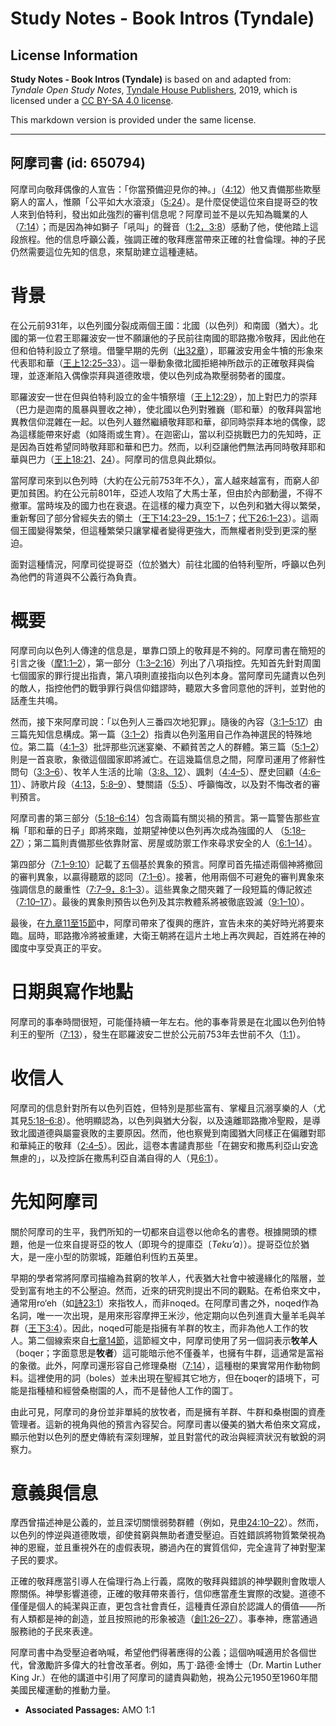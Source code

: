 # Study Notes - Book Intros (Tyndale)

## License Information

**Study Notes - Book Intros (Tyndale)** is based on and adapted from: _Tyndale Open Study Notes_, [Tyndale House Publishers](https://tyndaleopenresources.com/), 2019, which is licensed under a [CC BY-SA 4.0 license](https://creativecommons.org/licenses/by-sa/4.0/legalcode.en).

This markdown version is provided under the same license.



--------------------------------

## 阿摩司書 (id: 650794)

阿摩司向敬拜偶像的人宣告：「你當預備迎見你的神。」（[4:12](https://ref.ly/Amos4:12)）他又責備那些欺壓窮人的富人，惟願「公平如大水滾滾」（[5:24](https://ref.ly/Amos5:24)）。是什麼促使這位來自提哥亞的牧人來到伯特利，發出如此強烈的審判信息呢？阿摩司並不是以先知為職業的人（[7:14](https://ref.ly/Amos7:14)）；而是因為神如獅子「吼叫」的聲音（[1:2，](https://ref.ly/Amos1:2)[3:8](https://ref.ly/Amos3:8)）感動了他，使他踏上這段旅程。他的信息呼籲公義，強調正確的敬拜應當帶來正確的社會倫理。神的子民仍然需要這位先知的信息，來幫助建立這種連結。

背景
==

在公元前931年，以色列國分裂成兩個王國：北國（以色列）和南國（猶大）。北國的第一位君王耶羅波安一世不願讓他的子民前往南國的耶路撒冷敬拜，因此他在但和伯特利設立了祭壇。借鑒早期的先例（[出32章](https://ref.ly/Exod32:1-Exod32:35)），耶羅波安用金牛犢的形象來代表耶和華（[王上12:25–33](https://ref.ly/1Kgs12:25-1Kgs12:33)）。這一舉動象徵北國拒絕神所啟示的正確敬拜與倫理，並逐漸陷入偶像崇拜與道德敗壞，使以色列成為欺壓弱勢者的國度。

耶羅波安一世在但與伯特利設立的金牛犢祭壇（[王上12:29](https://ref.ly/1Kgs12:29)），加上對巴力的崇拜（巴力是迦南的風暴與豐收之神），使北國以色列對雅巍（耶和華）的敬拜與當地異教信仰混雜在一起。以色列人雖然繼續敬拜耶和華，卻同時崇拜本地的偶像，認為這樣能帶來好處（如降雨或生育）。在迦密山，當以利亞挑戰巴力的先知時，正是因為百姓希望同時敬拜耶和華和巴力。然而，以利亞讓他們無法再同時敬拜耶和華與巴力（[王上18:21](https://ref.ly/1Kgs18:21)、[24](https://ref.ly/1Kgs18:24)）。阿摩司的信息與此類似。

當阿摩司來到以色列時（大約在公元前753年不久），富人越來越富有，而窮人卻更加貧困。約在公元前801年，亞述人攻陷了大馬士革，但由於內部動盪，不得不撤軍。當時埃及的國力也在衰退。在這樣的權力真空下，以色列和猶大得以繁榮，重新奪回了部分曾經失去的領土（[王下14:23–29，](https://ref.ly/2Kgs14:23-2Kgs14:29)[15:1–7](https://ref.ly/2Kgs15:1-2Kgs15:7)；[代下26:1–23](https://ref.ly/2Chr26:1-2Chr26:23)）。這兩個王國變得繁榮，但這種繁榮只讓掌權者變得更強大，而無權者則受到更深的壓迫。

面對這種情況，阿摩司從提哥亞（位於猶大）前往北國的伯特利聖所，呼籲以色列為他們的背道與不公義行為負責。

概要
==

阿摩司向以色列人傳達的信息是，單靠口頭上的敬拜是不夠的。阿摩司書在簡短的引言之後（[摩1:1–2](https://ref.ly/Amos1:1-Amos1:2)），第一部分（[1:3–2:16](https://ref.ly/Amos1:3-Amos2:16)）列出了八項指控。先知首先針對周圍七個國家的罪行提出指責，第八項則直接指向以色列本身。當阿摩司先譴責以色列的敵人，指控他們的戰爭罪行與信仰錯謬時，聽眾大多會同意他的評判，並對他的話產生共鳴。

然而，接下來阿摩司說：「以色列人三番四次地犯罪」。隨後的內容（[3:1–5:17](https://ref.ly/Amos3:1-Amos5:17)）由三篇先知信息構成。第一篇（[3:1–2](https://ref.ly/Amos3:1-Amos3:2)）指責以色列濫用自己作為神選民的特殊地位。第二篇（[4:1–3](https://ref.ly/Amos4:1-Amos4:3)）批評那些沉迷宴樂、不顧貧苦之人的群體。第三篇（[5:1–2](https://ref.ly/Amos5:1-Amos5:2)）則是一首哀歌，象徵這個國家即將滅亡。在這幾篇信息之間，阿摩司運用了修辭性問句（[3:3–6](https://ref.ly/Amos3:3-Amos3:6)）、牧羊人生活的比喻（[3:8、](https://ref.ly/Amos3:8)[12](https://ref.ly/Amos3:12)）、諷刺（[4:4–5](https://ref.ly/Amos4:4-Amos4:5)）、歷史回顧（[4:6–11](https://ref.ly/Amos4:6-Amos4:11)）、詩歌片段（[4:13](https://ref.ly/Amos4:13)，[5:8–9](https://ref.ly/Amos5:8-Amos5:9)）、雙關語（[5:5](https://ref.ly/Amos5:5)）、呼籲悔改，以及對不悔改者的審判預言。

阿摩司書的第三部分（[5:18–6:14](https://ref.ly/Amos5:18-Amos6:14)）包含兩篇有關災禍的預言。第一篇警告那些宣稱「耶和華的日子」即將來臨，並期望神使以色列再次成為強國的人 （[5:18–27](https://ref.ly/Amos5:18-Amos5:27)）；第二篇則責備那些依靠財富、房屋或防禦工作來尋求安全的人（[6:1–14](https://ref.ly/Amos6:1-Amos6:14)）。

第四部分（[7:1–9:10](https://ref.ly/Amos7:1-Amos9:10)）記載了五個基於異象的預言。阿摩司首先描述兩個神將撤回的審判異象，以贏得聽眾的認同（[7:1–6](https://ref.ly/Amos7:1-Amos7:6)）。接著，他用兩個不可避免的審判異象來強調信息的嚴重性（[7:7–9，](https://ref.ly/Amos7:7-Amos7:9)[8:1–3](https://ref.ly/Amos8:1-Amos8:3)）。這些異象之間夾雜了一段短篇的傳記敘述（[7:10–17](https://ref.ly/Amos7:10-Amos7:17)）。最後的異象則預告以色列及其宗教體系將被徹底毀滅（[9:1–10](https://ref.ly/Amos9:1-Amos9:10)）。

最後，在[九章11至15節](https://ref.ly/Amos9:11-Amos9:15)中，阿摩司帶來了復興的應許，宣告未來的美好時光將要來臨。屆時，耶路撒冷將被重建，大衛王朝將在這片土地上再次興起，百姓將在神的國度中享受真正的平安。

日期與寫作地點
=======

阿摩司的事奉時間很短，可能僅持續一年左右。他的事奉背景是在北國以色列伯特利王的聖所（[7:13](https://ref.ly/Amos7:13)），發生在耶羅波安二世於公元前753年去世前不久（[1:1](https://ref.ly/Amos1:1)）。

收信人
===

阿摩司的信息針對所有以色列百姓，但特別是那些富有、掌權且沉溺享樂的人（尤其見[5:18–6:8](https://ref.ly/Amos5:18-Amos6:8)）。他明顯認為，以色列與猶大分裂，以及遠離耶路撒冷聖殿，是導致北國道德與屬靈衰敗的主要原因。然而，他也察覺到南國猶大同樣正在偏離對耶和華純正的敬拜（[2:4–5](https://ref.ly/Amos2:4-Amos2:5)）。因此，這卷本書譴責那些「在錫安和撒馬利亞山安逸無慮的」，以及控訴在撒馬利亞自滿自得的人（見[6:1](https://ref.ly/Amos6:1)）。

先知阿摩司
=====

關於阿摩司的生平，我們所知的一切都來自這卷以他命名的書卷。根據開頭的標題，他是一位來自提哥亞的牧人（即現今的提庫亞〔*Teku’a*〕）。提哥亞位於猶大，是一座小型的防禦城，距離伯利恆約五英里。

早期的學者常將阿摩司描繪為貧窮的牧羊人，代表猶大社會中被邊緣化的階層，並受到富有地主的不公壓迫。然而，近來的研究則提出不同的觀點。在希伯來文中，通常用ro‘eh（如[詩23:1](https://ref.ly/Ps23:1)）來指牧人，而非noqed。在阿摩司書之外，noqed作為名詞，唯一一次出現，是用來形容摩押王米沙，他定期向以色列進貢大量羊毛與羊群（[王下3:4](https://ref.ly/2Kgs3:4)）。因此，noqed可能是指擁有羊群的牧主，而非為他人工作的牧人。第二個線索來自[七章14節](https://ref.ly/Amos7:14)，這節經文中，阿摩司使用了另一個詞表示**牧羊人**（boqer；字面意思是**牧者**）這可能暗示他不僅養羊，也擁有牛群，這通常是富裕的象徵。此外，阿摩司還形容自己修理桑樹（[7:14](https://ref.ly/Amos7:14)），這種樹的果實常用作動物飼料。這裡使用的詞（boles）並未出現在聖經其它地方，但在boqer的語境下，可能是指種植和經營桑樹園的人，而不是替他人工作的園丁。

由此可見，阿摩司的身份並非單純的放牧者，而是擁有羊群、牛群和桑樹園的資產管理者。這新的視角與他的預言內容契合。阿摩司書以優美的猶大希伯來文寫成，顯示他對以色列的歷史傳統有深刻理解，並且對當代的政治與經濟狀況有敏銳的洞察力。

意義與信息
=====

摩西曾描述神是公義的，並且深切關懷弱勢群體（例如，見[申24:10–22](https://ref.ly/Deut24:10-Deut24:22)）。然而，以色列的悖逆與道德敗壞，卻使貧窮與無助者遭受壓迫。百姓錯誤將物質繁榮視為神的恩寵，並且重視外在的虛假表現，勝過內在的實質信仰，完全違背了神對聖潔子民的要求。

正確的敬拜應當引導人在倫理行為上行義，腐敗的敬拜與錯誤的神學觀則會敗壞人際關係。神學影響道德，正確的敬拜帶來善行，信仰應當產生實際的改變。道德不僅僅是個人的純潔與正直，更包含社會責任，這種責任源自於認識人的價值——所有人類都是神的創造，並且按照祂的形象被造（[創1:26–27](https://ref.ly/Gen1:26-Gen1:27)）。事奉神，應當通過服務祂的子民來表達。

阿摩司書中為受壓迫者吶喊，希望他們得著應得的公義；這個吶喊適用於各個世代，曾激勵許多偉大的社會改革者。例如，馬丁·路德·金博士（Dr. Martin Luther King Jr.）在他的講道中引用了阿摩司的譴責與勸勉，視為公元1950至1960年間美國民權運動的推動力量。

* **Associated Passages:** AMO 1:1

